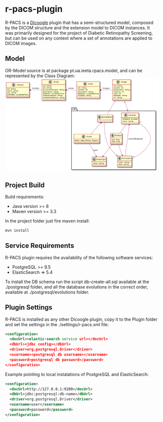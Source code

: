 # r-pacs-plugin
R-PACS is a [Dicoogle](https://github.com/bioinformatics-ua/dicoogle) plugin that has a semi-structured model, composed by the DICOM structure and the extension model to DICOM instances. It was primarily designed for the project of Diabetic Retinopathy Screening, but can be used on any context where a set of annotations are applied to DICOM images.

## Model
OR-Model source is at package pt.ua.ieeta.rpacs.model, and can be represented by the Class Diagram: ![alt text](./docs/r-pacs-model.png)

## Project Build
Build requirements:
* Java version >= 8
* Maven version >= 3.3

In the project folder just fire maven install:
```bash
mvn install
```

## Service Requirements
R-PACS plugin requires the availability of the following software services:
* PostgreSQL >= 9.5
* ElasticSearch => 5.4

To install the DB schema run the script db-create-all.sql available at the ./postgresql folder, and all the database evolutions in the correct order, available at ./postgresql/evolutions folder.

## Plugin Settings
R-PACS is installed as any other Dicoogle plugin, copy it to the Plugin folder and set the settings in the ./settings/r-pacs.xml file:
```xml
<configuration>
  <docUrl><elastic-search service url></docUrl>
  <dbUrl><jdbc config></dbUrl>
  <driver>org.postgresql.Driver</driver>
  <username><postgresql db username></username>
  <password>postgresql db password</password>
</configuration>
```

Example pointing to local instalations of PostgreSQL and ElasticSearch:
```xml
<configuration>
  <docUrl>http://127.0.0.1:9200</docUrl>
  <dbUrl>jdbc:postgresql:db-name</dbUrl>
  <driver>org.postgresql.Driver</driver>
  <username>user</username>
  <password>password</password>
</configuration>
```

